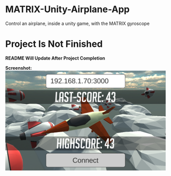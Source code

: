 # MATRIX-Unity-Airplane-App
Control an airplane, inside a unity game, with the MATRIX gyroscope

# Project Is Not Finished
**README Will Update After Project Completion**

<b>Screenshot:</b>
![ScreenShot](https://raw.githubusercontent.com/Hermitter/MATRIX-Unity-Airplane-App/master/screenShot1.png)
